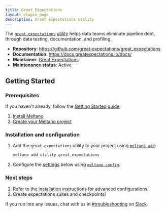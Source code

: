 ```yaml
---
title: Great Expectations
layout: plugin_page
description: Great Expectations utility
---
```


The [`great-expectations`](https://github.com/great-expectations/great_expectations) [utility](https://docs.meltano.com/concepts/plugins#utilities) helps data teams eliminate pipeline debt, through data testing, documentation, and profiling.

- **Repository**: <https://github.com/great-expectations/great_expectations>
- **Documentation**: <https://docs.greatexpectations.io/docs/>
- **Maintainer**: [Great Expectations](https://greatexpectations.io/)
- **Maintenance status**: Active

## Getting Started

### Prerequisites

If you haven't already, follow the [Getting Started guide](https://docs.meltano.com/getting-started.html):

1. [Install Meltano](https://docs.meltano.com/getting-started.html#install-meltano)
1. [Create your Meltano project](https://docs.meltano.com/getting-started.html#create-your-meltano-project)

### Installation and configuration

1. Add the `great-expectations` utility to your project using [`meltano add`](https://docs.meltano.com/command-line-interface.html#add):

    ```bash
    meltano add utility great_expectations
    ```

1. Configure the [settings](#settings) below using [`meltano config`](https://docs.meltano.com/command-line-interface.html#config).

### Next steps

1. Refer to [the installation instructions](https://docs.meltano.com/concepts/plugins#great-expectations) for advanced configurations.
1. Create expectations suites and checkpoints!

If you run into any issues, chat with us in [#troubleshooting](https://meltano.slack.com/archives/C01TCRBBJD7) on [Slack](https://meltano.com/slack).
